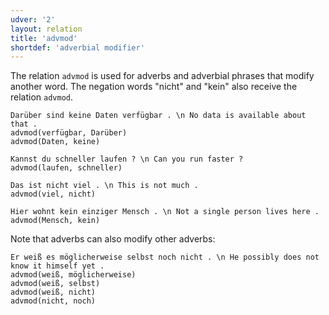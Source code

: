 ```yaml
---
udver: '2'
layout: relation
title: 'advmod'
shortdef: 'adverbial modifier'
---
```


The relation `advmod` is used for adverbs and adverbial phrases that modify another word. The negation words "nicht" and "kein" also receive the relation `advmod`.

~~~ sdparse
Darüber sind keine Daten verfügbar . \n No data is available about that .
advmod(verfügbar, Darüber)
advmod(Daten, keine)
~~~

~~~ sdparse
Kannst du schneller laufen ? \n Can you run faster ?
advmod(laufen, schneller)
~~~

~~~ sdparse
Das ist nicht viel . \n This is not much .
advmod(viel, nicht)
~~~

~~~ sdparse
Hier wohnt kein einziger Mensch . \n Not a single person lives here .
advmod(Mensch, kein)
~~~

Note that adverbs can also modify other adverbs:

~~~ sdparse
Er weiß es möglicherweise selbst noch nicht . \n He possibly does not know it himself yet .
advmod(weiß, möglicherweise)
advmod(weiß, selbst)
advmod(weiß, nicht)
advmod(nicht, noch)
~~~
<!-- Interlanguage links updated Ne 5. května 2024, 18:20:37 CEST -->
